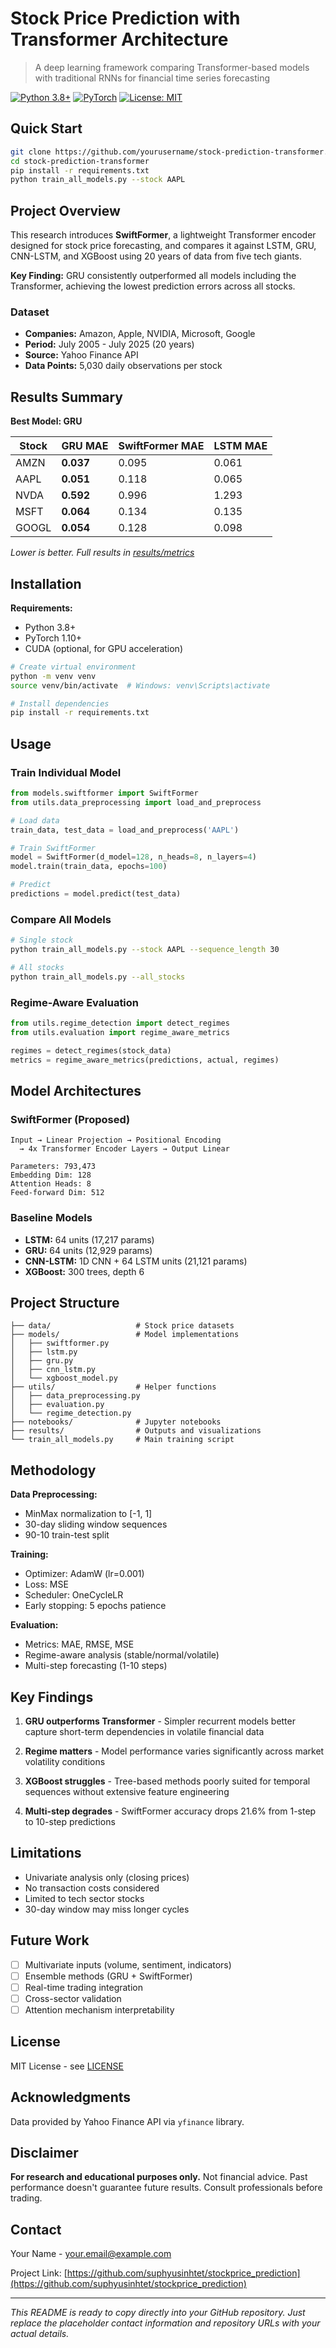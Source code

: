 # Stock Price Prediction with Transformer Architecture

> A deep learning framework comparing Transformer-based models with traditional RNNs for financial time series forecasting

[![Python 3.8+](https://img.shields.io/badge/python-3.8+-blue.svg)](https://www.python.org/downloads/)
[![PyTorch](https://img.shields.io/badge/PyTorch-1.10+-ee4c2c.svg)](https://pytorch.org/)
[![License: MIT](https://img.shields.io/badge/License-MIT-yellow.svg)](https://opensource.org/licenses/MIT)

## Quick Start

```bash
git clone https://github.com/yourusername/stock-prediction-transformer.git
cd stock-prediction-transformer
pip install -r requirements.txt
python train_all_models.py --stock AAPL
```

## Project Overview

This research introduces **SwiftFormer**, a lightweight Transformer encoder designed for stock price forecasting, and compares it against LSTM, GRU, CNN-LSTM, and XGBoost using 20 years of data from five tech giants.

**Key Finding:** GRU consistently outperformed all models including the Transformer, achieving the lowest prediction errors across all stocks.

### Dataset
- **Companies:** Amazon, Apple, NVIDIA, Microsoft, Google
- **Period:** July 2005 - July 2025 (20 years)
- **Source:** Yahoo Finance API
- **Data Points:** 5,030 daily observations per stock

## Results Summary

**Best Model: GRU**

| Stock | GRU MAE | SwiftFormer MAE | LSTM MAE |
|-------|---------|-----------------|----------|
| AMZN  | **0.037** | 0.095 | 0.061 |
| AAPL  | **0.051** | 0.118 | 0.065 |
| NVDA  | **0.592** | 0.996 | 1.293 |
| MSFT  | **0.064** | 0.134 | 0.135 |
| GOOGL | **0.054** | 0.128 | 0.098 |

*Lower is better. Full results in [results/metrics](results/metrics)*

## Installation

**Requirements:**
- Python 3.8+
- PyTorch 1.10+
- CUDA (optional, for GPU acceleration)

```bash
# Create virtual environment
python -m venv venv
source venv/bin/activate  # Windows: venv\Scripts\activate

# Install dependencies
pip install -r requirements.txt
```

## Usage

### Train Individual Model

```python
from models.swiftformer import SwiftFormer
from utils.data_preprocessing import load_and_preprocess

# Load data
train_data, test_data = load_and_preprocess('AAPL')

# Train SwiftFormer
model = SwiftFormer(d_model=128, n_heads=8, n_layers=4)
model.train(train_data, epochs=100)

# Predict
predictions = model.predict(test_data)
```

### Compare All Models

```bash
# Single stock
python train_all_models.py --stock AAPL --sequence_length 30

# All stocks
python train_all_models.py --all_stocks
```

### Regime-Aware Evaluation

```python
from utils.regime_detection import detect_regimes
from utils.evaluation import regime_aware_metrics

regimes = detect_regimes(stock_data)
metrics = regime_aware_metrics(predictions, actual, regimes)
```

## Model Architectures

### SwiftFormer (Proposed)
```
Input → Linear Projection → Positional Encoding 
  → 4x Transformer Encoder Layers → Output Linear
  
Parameters: 793,473
Embedding Dim: 128
Attention Heads: 8
Feed-forward Dim: 512
```

### Baseline Models
- **LSTM:** 64 units (17,217 params)
- **GRU:** 64 units (12,929 params)
- **CNN-LSTM:** 1D CNN + 64 LSTM units (21,121 params)
- **XGBoost:** 300 trees, depth 6

## Project Structure

```
├── data/                   # Stock price datasets
├── models/                 # Model implementations
│   ├── swiftformer.py
│   ├── lstm.py
│   ├── gru.py
│   ├── cnn_lstm.py
│   └── xgboost_model.py
├── utils/                  # Helper functions
│   ├── data_preprocessing.py
│   ├── evaluation.py
│   └── regime_detection.py
├── notebooks/              # Jupyter notebooks
├── results/                # Outputs and visualizations
└── train_all_models.py     # Main training script
```

## Methodology

**Data Preprocessing:**
- MinMax normalization to [-1, 1]
- 30-day sliding window sequences
- 90-10 train-test split

**Training:**
- Optimizer: AdamW (lr=0.001)
- Loss: MSE
- Scheduler: OneCycleLR
- Early stopping: 5 epochs patience

**Evaluation:**
- Metrics: MAE, RMSE, MSE
- Regime-aware analysis (stable/normal/volatile)
- Multi-step forecasting (1-10 steps)

## Key Findings

1. **GRU outperforms Transformer** - Simpler recurrent models better capture short-term dependencies in volatile financial data

2. **Regime matters** - Model performance varies significantly across market volatility conditions

3. **XGBoost struggles** - Tree-based methods poorly suited for temporal sequences without extensive feature engineering

4. **Multi-step degrades** - SwiftFormer accuracy drops 21.6% from 1-step to 10-step predictions

## Limitations

- Univariate analysis only (closing prices)
- No transaction costs considered
- Limited to tech sector stocks
- 30-day window may miss longer cycles

## Future Work

- [ ] Multivariate inputs (volume, sentiment, indicators)
- [ ] Ensemble methods (GRU + SwiftFormer)
- [ ] Real-time trading integration
- [ ] Cross-sector validation
- [ ] Attention mechanism interpretability

## License

MIT License - see [LICENSE](LICENSE)

## Acknowledgments

Data provided by Yahoo Finance API via `yfinance` library.

## Disclaimer

**For research and educational purposes only.** Not financial advice. Past performance doesn't guarantee future results. Consult professionals before trading.

## Contact

Your Name - your.email@example.com

Project Link: [https://github.com/suphyusinhtet/stockprice_prediction](https://github.com/suphyusinhtet/stockprice_prediction)

---

*This README is ready to copy directly into your GitHub repository. Just replace the placeholder contact information and repository URLs with your actual details.*
